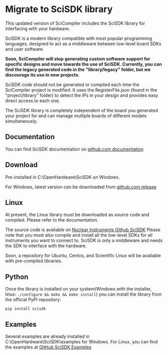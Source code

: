 # Migrate to SciSDK library

This updated version of SciCompiler includes the SciSDK library for interfacing with your hardware. 

SciSDK is a modern library compatible with most popular programming languages, designed to act as a middleware between low-level board SDKs and user software.

**Soon, SciCompiler will stop generating custom software support for specific designs and move towards the use of SciSDK. Currently, you can find the legacy generated code in the "library/legacy" folder, but we discourage its use in new projects.**

SciSDK code should not be generated or compiled each time the SciCompiler project is modified.  It uses the RegisterFile.json (found in the "project/library" folder) to detect the IPs in your design and provides easy direct access to each one.

The SciSDK library is completely independent of the board you generated your project for and can manage multiple boards of different models simultaneously.

## Documentation

You can find SciSDK documentation on [github.com documentation](https://nuclearinstruments.github.io/SCISDK/)


## Download

Pre-installed in C:\OpenHardware\SciSDK on Windows. 

For Windows, latest version can be downloaded from [github.com release](https://github.com/NuclearInstruments/SCISDK/releases)


## Linux

At present, the Linux library must be downloaded as source code and compiled. Please refer to the documentation.

The source code is avaliable on [Nuclear Instruments Github SciSDK](https://github.com/NuclearInstruments/SCISDK)
Please note that you must also compile and install all the low-level SDKs for all instruments you want to connect to. SciSDK is only a middleware and needs the SDK to interface with the hardware.

Soon, a repository for Ubuntu, Centos, and Scientific Linux will be available with pre-compiled libraries.

## Python

Once the library is installed on your system(Windows with the installer, linux: `./configure && make && make install`) you can install the library from the official PyPI repository:

```
pip install scisdk
```

## Examples

Several examples are already installed in C:\OpenHardware\SciSDK\examples for Windows.
For Linux, you can find the examples at [GitHub SciSDK Examples](https://github.com/NuclearInstruments/SCISDK/tree/master/examples)


